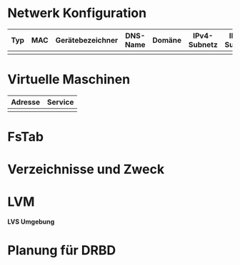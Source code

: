 # Netwerk Konfiguration
| Typ | MAC | Gerätebezeichner | DNS-Name | Domäne | IPv4-Subnetz | IPv6-Subnetz | IPv4-Adresse | IPv6-Adresse | 
| :---: | :---: | :---: | :---: | :---: | :---: | :---: | :---: | :---: |
|  |  |  |  |  |  |  |  |  |

# Virtuelle Maschinen

| Adresse | Service |
| :--------: | :--------: |
|||

# FsTab

# Verzeichnisse und Zweck

# LVM 

**LVS Umgebung**

# Planung für DRBD


